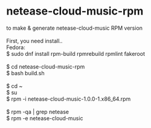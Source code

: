 # netease-cloud-music-rpm
to make & generate netease-cloud-music RPM version<br><br>
First, you need install..<br>
Fedora:<br>
$ sudo dnf install rpm-build rpmrebuild rpmlint fakeroot<br><br>
$ cd netease-cloud-music-rpm<br>
$ bash build.sh<br><br>
$ cd ~<br>
$ su<br>
$ rpm -i netease-cloud-music-1.0.0-1.x86_64.rpm<br><br>
$ rpm -qa | grep netease<br>
$ rpm -e netease-cloud-music
